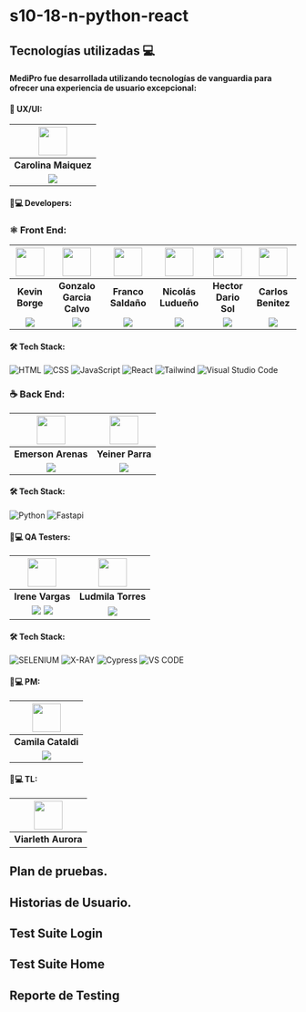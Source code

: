 # s10-18-n-python-react

## Tecnologías utilizadas 💻

#### **MediPro** fue desarrollada utilizando tecnologías de vanguardia para ofrecer una experiencia de usuario excepcional:

#### 🎨 UX/UI:

| <img src="https://www.nicepng.com/png/full/128-1280406_user-icon-png.png" width=50>|
|:-:|
| **Carolina Maiquez**|
| <a href="https://www.linkedin.com/in/carolina-maiquez-870666255/"><img src="https://img.shields.io/badge/linkedin%20-%230077B5.svg?&style=for-the-badge&logo=linkedin&logoColor=white"/></a> |


#### 🧑💻 Developers:

### ⚛️ Front End:

| <img src="https://www.nicepng.com/png/full/128-1280406_user-icon-png.png" width=50>| <img src="https://www.nicepng.com/png/full/128-1280406_user-icon-png.png" width=50>| <img src="https://www.nicepng.com/png/full/128-1280406_user-icon-png.png" width=50>| <img src="https://www.nicepng.com/png/full/128-1280406_user-icon-png.png" width=50>| <img src="https://www.nicepng.com/png/full/128-1280406_user-icon-png.png" width=50>| <img src="https://www.nicepng.com/png/full/128-1280406_user-icon-png.png" width=50> |
|:-:|:-:|:-:|:-:|:-:|:-:|
| **Kevin Borge**| **Gonzalo Garcia Calvo**| **Franco Saldaño**| **Nicolás Ludueño**| **Hector Dario Sol**| **Carlos Benitez**|
| <a href="https://www.linkedin.com/in/kevin-borge-9b1372163/"><img src="https://img.shields.io/badge/linkedin%20-%230077B5.svg?&style=for-the-badge&logo=linkedin&logoColor=white"/></a> | <a href="https://www.linkedin.com/in/gonzalo-garcia-calvo/"><img src="https://img.shields.io/badge/linkedin%20-%230077B5.svg?&style=for-the-badge&logo=linkedin&logoColor=white"/></a> | <a href="https://www.linkedin.com/in/franco-salda%C3%B1o"><img src="https://img.shields.io/badge/linkedin%20-%230077B5.svg?&style=for-the-badge&logo=linkedin&logoColor=white"/></a> | <a href="https://www.linkedin.com/in/nicol%C3%A1s-ludue%C3%B1o-937bb8208/"><img src="https://img.shields.io/badge/linkedin%20-%230077B5.svg?&style=for-the-badge&logo=linkedin&logoColor=white"/></a> | <a href="https://www.linkedin.com/in/hectordariosol/"><img src="https://img.shields.io/badge/linkedin%20-%230077B5.svg?&style=for-the-badge&logo=linkedin&logoColor=white"/></a> | <a href="https://www.linkedin.com/in/carlos-aaron-benites-acevedo/"><img src="https://img.shields.io/badge/linkedin%20-%230077B5.svg?&style=for-the-badge&logo=linkedin&logoColor=white"/></a> |



 #### 🛠️ Tech Stack:
  
![HTML](https://img.shields.io/badge/HTML-E34F26?style=for-the-badge&logo=HTML5&logoColor=white) ![CSS](https://img.shields.io/badge/CSS-E34F26?style=for-the-badge&logo=CSS&logoColor=white) ![JavaScript](https://img.shields.io/badge/JS-E34F26?style=for-the-badge&logo=javascripts&logoColor=white) ![React](https://img.shields.io/badge/JS-E34F26?style=for-the-badge&logo=react&logoColor=white) ![Tailwind](https://img.shields.io/badge/JS-E34F26?style=for-the-badge&logo=tailwind&logoColor=white) ![Visual Studio Code](https://img.shields.io/badge/Visual_Studio_Code-22A7F2?style=for-the-badge&logo=Visual%20studio&logoColor=white) 

### ☕ Back End:


| <img src="https://www.nicepng.com/png/full/128-1280406_user-icon-png.png" width=50>|<img src="https://www.nicepng.com/png/full/128-1280406_user-icon-png.png" width=50> |
|:-:|:-:|
| **Emerson Arenas**| **Yeiner Parra**|
| <a href="https://www.linkedin.com/in/emer-are/"><img src="https://img.shields.io/badge/linkedin%20-%230077B5.svg?&style=for-the-badge&logo=linkedin&logoColor=white"/></a> | <a href="https://www.linkedin.com/in/yeiner-parra-bernal/"><img src="https://img.shields.io/badge/linkedin%20-%230077B5.svg?&style=for-the-badge&logo=linkedin&logoColor=white"/></a> |

  #### 🛠️ Tech Stack:
 ![Python](https://img.shields.io/badge/Python-green?style=for-the-badge&logo=python) 
 ![Fastapi](https://img.shields.io/badge/Python-green?style=for-the-badge&logo=fastapi)
 

  #### 🧑💻 QA Testers:


| <img src="https://www.nicepng.com/png/full/128-1280406_user-icon-png.png" width=50> | <img src="https://www.nicepng.com/png/full/128-1280406_user-icon-png.png" width=50> |
|:---:|:---:|
|  **Irene Vargas**| **Ludmila Torres**| 
| <a href="https://github.com/IreneVargas/IreneVargas"><img src="https://img.shields.io/badge/github-%23121011.svg?&style=for-the-badge&logo=github&logoColor=white"/></a> <a href="https://www.linkedin.com/in/irene-vargas/"><img src="https://img.shields.io/badge/linkedin%20-%230077B5.svg?&style=for-the-badge&logo=linkedin&logoColor=white"/></a> | <a href="https://www.linkedin.com/in/ludmila-torres-giovannini/"><img src="https://img.shields.io/badge/linkedin%20-%230077B5.svg?&style=for-the-badge&logo=linkedin&logoColor=white"/></a> |

#### 🛠️ Tech Stack:

![SELENIUM](https://img.shields.io/badge/-SELENIUM-blue?style=for-the-badge&logo=selenium&logoColor=white)
![X-RAY](https://img.shields.io/badge/-XRAY-blue?style=for-the-badge&logo=xray&logoColor=white)
![Cypress](https://img.shields.io/badge/-CYPRESS-blue?style=for-the-badge&logo=xray&logoColor=white)
![VS CODE](https://img.shields.io/badge/-VS%20CODE-blueviolet?style=for-the-badge&logo=Visual%20studio&logoColor=white)

#### 🧑💻 PM:

| <img src="https://www.nicepng.com/png/full/128-1280406_user-icon-png.png" width=50> |
|:---:|
|  **Camila Cataldi**|
| <a href="https://www.linkedin.com/in/cami-cataldi/"><img src="https://img.shields.io/badge/linkedin%20-%230077B5.svg?&style=for-the-badge&logo=linkedin&logoColor=white"/></a>

#### 🧑💻 TL:


| <img src="https://www.nicepng.com/png/full/128-1280406_user-icon-png.png" width=50>|
|:-:|
| **Viarleth Aurora**|


## Plan de pruebas.



## Historias de Usuario.




## Test Suite Login



## Test Suite Home



## Reporte de Testing

